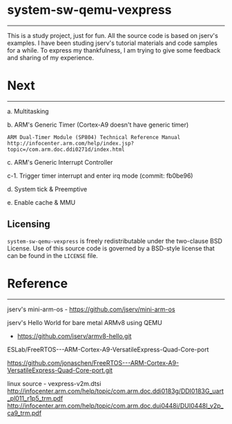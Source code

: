 # system-sw-qemu-vexpress
---------
This is a study project, just for fun.
All the source code is based on jserv's examples.
I have been studing jserv's tutorial materials and code samples for a while.
To express my thankfulness, I am trying to give some feedback 
and sharing of my experience.

# Next
---------
a. Multitasking

b. ARM's Generic Timer (Cortex-A9 doesn't have generic timer)

	ARM Dual-Timer Module (SP804) Technical Reference Manual
	http://infocenter.arm.com/help/index.jsp?topic=/com.arm.doc.ddi0271d/index.html

c. ARM's Generic Interrupt Controller

   c-1. Trigger timer interrupt and enter irq mode (commit: fb0be96)

d. System tick & Preemptive

e. Enable cache & MMU


Licensing
---------
`system-sw-qemu-vexpress` is freely redistributable under the two-clause BSD License. Use of this source code is governed by a BSD-style license that can be found in the `LICENSE` file.

# Reference
---------
jserv's mini-arm-os - https://github.com/jserv/mini-arm-os

jserv's Hello World for bare metal ARMv8 using QEMU
 - https://github.com/jserv/armv8-hello.git


ESLab/FreeRTOS---ARM-Cortex-A9-VersatileExpress-Quad-Core-port

https://github.com/jonaschen/FreeRTOS---ARM-Cortex-A9-VersatileExpress-Quad-Core-port.git

linux source - vexpress-v2m.dtsi
http://infocenter.arm.com/help/topic/com.arm.doc.ddi0183g/DDI0183G_uart_pl011_r1p5_trm.pdf
http://infocenter.arm.com/help/topic/com.arm.doc.dui0448i/DUI0448I_v2p_ca9_trm.pdf
